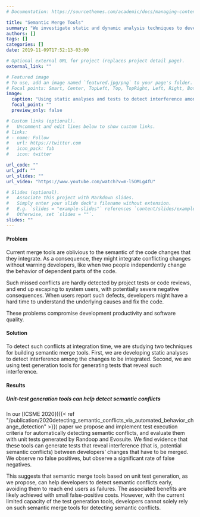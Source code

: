 ```yaml
---
# Documentation: https://sourcethemes.com/academic/docs/managing-content/

title: "Semantic Merge Tools"
summary: "We investigate static and dynamic analysis techniques to develop semantic merge tools that detect conflicts missed by current tools."
authors: []
tags: []
categories: []
date: 2019-11-09T17:52:13-03:00

# Optional external URL for project (replaces project detail page).
external_link: ""

# Featured image
# To use, add an image named `featured.jpg/png` to your page's folder.
# Focal points: Smart, Center, TopLeft, Top, TopRight, Left, Right, BottomLeft, Bottom, BottomRight.
image:
  caption: "Using static analyses and tests to detect interference among changes to be integrated"
  focal_point: ""
  preview_only: false

# Custom links (optional).
#   Uncomment and edit lines below to show custom links.
# links:
# - name: Follow
#   url: https://twitter.com
#   icon_pack: fab
#   icon: twitter

url_code: ""
url_pdf: ""
url_slides: ""
url_video: "https://www.youtube.com/watch?v=m-l5OMLg4fU"

# Slides (optional).
#   Associate this project with Markdown slides.
#   Simply enter your slide deck's filename without extension.
#   E.g. `slides = "example-slides"` references `content/slides/example-slides.md`.
#   Otherwise, set `slides = ""`.
slides: ""
---
```


#### Problem

Current merge tools are oblivious to the semantic of the code changes that they integrate. As a consequence, they might integrate conflicting changes without warning developers, like when two people independently change the behavior of dependent parts of the code. 

Such missed conflicts are hardly detected by project tests or code reviews, and end up escaping to system users, with potentially severe negative consequences. When users report such defects, developers might have a hard time to understand the underlying causes and fix the code.

These problems compromise development productivity and software quality.

#### Solution

To detect such conflicts at integration time, we are studying two techniques for building semantic merge tools. First, we are developing static analyses to detect interference among the changes to be integrated. Second, we are using  test generation tools for generating tests that reveal such interference.

#### Results

##### Unit-test generation tools can help detect semantic conflicts

In our [ICSME 2020]({{< ref "/publication/2020detecting_semantic_conflicts_via_automated_behavior_change_detection" >}}) paper we propose and implement test execution criteria for automatically detecting semantic conflicts, and evaluate them with unit tests generated by Randoop and Evosuite. We find evidence that these tools can generate tests that reveal interference (that is, potential semantic conflicts) between developers’ changes that have to be merged. We observe no false positives, but observe a significant rate of false negatives. 

This suggests that semantic merge tools based on unit test generation, as we propose, can help developers to detect semantic conflicts early, avoiding them to reach end users as failures. The associated benefits are likely achieved with small false-positive costs. However, with the current limited capacity of the test generation tools, developers cannot solely rely on such semantic merge tools for detecting semantic conflicts.
